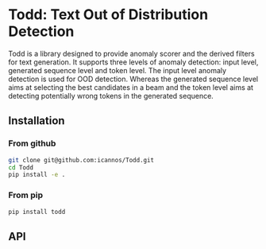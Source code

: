 # Todd: Text Out of Distribution Detection

Todd is a library designed to provide anomaly scorer and the derived filters for text
generation. It supports three levels of anomaly detection: input level, generated sequence 
level and token level. The input level anomaly detection is used for OOD detection. Whereas 
the generated sequence level aims at selecting the best candidates in a beam and the token
level aims at detecting potentially wrong tokens in the generated sequence.


## Installation

### From github

```bash
git clone git@github.com:icannos/Todd.git
cd Todd
pip install -e .
```

### From pip

```bash
pip install todd
```


## API